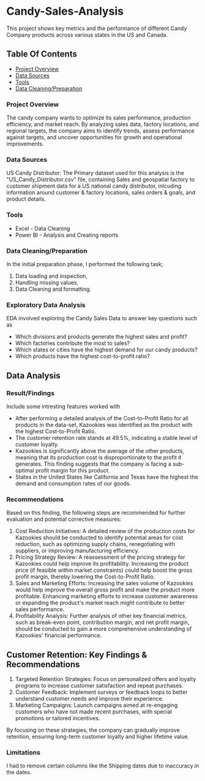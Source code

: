 # Candy-Sales-Analysis
This project shows key metrics and the performance of different Candy Company products across various states in the US and Canada.

## Table Of Contents
- [Project Overview](project-overview)
- [Data Sources](data-sources)
- [Tools](tools)
- [Data Cleaning/Preparation](data-cleaning/preparation)

### Project Overview
The candy company wants to optimize its sales performance, production efficiency, and market reach. By analyzing sales data, factory locations, and regional targets, the company aims to identify trends, assess performance against targets, and uncover opportunities for growth and operational improvements.

### Data Sources
US Candy Distributor: The Primary dataset used for this analysis is the "US_Candy_Distributor.csv" file, containing Sales and geospatial factory to customer shipment data for a US national candy distributor, inlcuding information around customer & factory locations, sales orders & goals, and product details.

### Tools
- Excel - Data Cleaning
- Power BI - Analysis and Creating reports

### Data Cleaning/Preparation
  In the initial preparation phase, I performed the following task;
  1. Data loading and inspection,
  2. Handling missing values,
  3. Data Cleaning and formatting.

### Exploratory Data Analysis
EDA involved exploring the Candy Sales Data to answer key questions such as
- Which divisions and products generate the highest sales and profit?
- Which factories contribute the most to sales?
- Which states or cities have the highest demand for our candy products?
- Which products have the highest cost-to-profit ratio?

## Data Analysis
### Result/Findings
Include some intresting features worked with
- After performing a detailed analysis of the Cost-to-Profit Ratio for all products in the data-set, Kazookies was identified as the product with the highest Cost-to-Profit Ratio.
- The customer retention rate stands at 49.5%, indicating a stable level of customer loyalty.
- Kazookies is significantly above the average of the other products, meaning that its production cost is disproportionate to the profit it generates. This finding suggests that the company is facing a sub-optimal profit margin for this product.
- States in the United States like California and Texas have the highest the demand and consumption rates of our goods.

### Recommendations 
Based on this finding, the following steps are recommended for further evaluation and potential corrective measures:
1. Cost Reduction Initiatives: A detailed review of the production costs for Kazookies should be conducted to identify potential areas for cost reduction, such as optimizing supply chains, renegotiating with suppliers, or improving manufacturing efficiency.
2. Pricing Strategy Review: A reassessment of the pricing strategy for Kazookies could help improve its profitability. Increasing the product price (if feasible within market constraints) could help boost the gross profit margin, thereby lowering the Cost-to-Profit Ratio.
3. Sales and Marketing Efforts: Increasing the sales volume of Kazookies would help improve the overall gross profit and make the product more profitable. Enhancing marketing efforts to increase customer awareness or expanding the product's market reach might contribute to better sales performance.
4. Profitability Analysis: Further analysis of other key financial metrics, such as break-even point, contribution margin, and net profit margin, should be conducted to gain a more comprehensive understanding of Kazookies' financial performance.

## Customer Retention: Key Findings & Recommendations
1. Targeted Retention Strategies: Focus on personalized offers and loyalty programs to increase customer satisfaction and repeat purchases.
2. Customer Feedback: Implement surveys or feedback loops to better understand customer needs and improve their experience.
3. Marketing Campaigns: Launch campaigns aimed at re-engaging customers who have not made recent purchases, with special promotions or tailored incentives.

By focusing on these strategies, the company can gradually improve retention, ensuring long-term customer loyalty and higher lifetime value.

### Limitations
I had to remove certain columns like the Shipping dates due to inaccuracy in the dates.

